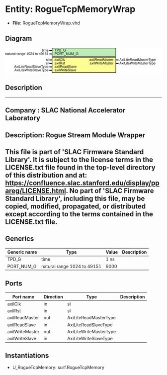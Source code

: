 # Entity: RogueTcpMemoryWrap

- **File**: RogueTcpMemoryWrap.vhd
## Diagram

![Diagram](RogueTcpMemoryWrap.svg "Diagram")
## Description

-----------------------------------------------------------------------------
 Company    : SLAC National Accelerator Laboratory
-----------------------------------------------------------------------------
 Description: Rogue Stream Module Wrapper
-----------------------------------------------------------------------------
 This file is part of 'SLAC Firmware Standard Library'.
 It is subject to the license terms in the LICENSE.txt file found in the
 top-level directory of this distribution and at:
    https://confluence.slac.stanford.edu/display/ppareg/LICENSE.html.
 No part of 'SLAC Firmware Standard Library', including this file,
 may be copied, modified, propagated, or distributed except according to
 the terms contained in the LICENSE.txt file.
-----------------------------------------------------------------------------
## Generics

| Generic name | Type                        | Value | Description |
| ------------ | --------------------------- | ----- | ----------- |
| TPD_G        | time                        | 1 ns  |             |
| PORT_NUM_G   | natural range 1024 to 49151 | 9000  |             |
## Ports

| Port name       | Direction | Type                   | Description |
| --------------- | --------- | ---------------------- | ----------- |
| axilClk         | in        | sl                     |             |
| axilRst         | in        | sl                     |             |
| axilReadMaster  | out       | AxiLiteReadMasterType  |             |
| axilReadSlave   | in        | AxiLiteReadSlaveType   |             |
| axilWriteMaster | out       | AxiLiteWriteMasterType |             |
| axilWriteSlave  | in        | AxiLiteWriteSlaveType  |             |
## Instantiations

- U_RogueTcpMemory: surf.RogueTcpMemory
